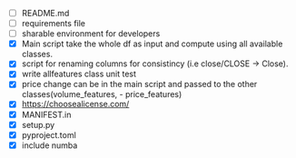 - [ ] README.md
- [ ] requirements file
- [ ] sharable environment for developers
- [x] Main script take the whole df as input and compute using all available classes.
- [x] script for renaming columns for consistincy (i.e close/CLOSE -> Close).
- [x] write allfeatures class unit test
- [x] price change can be in the main script and passed to the other classes(volume_features, - price_features)
- [x] https://choosealicense.com/
- [x] MANIFEST.in
- [x] setup.py
- [x] pyproject.toml
- [x] include numba